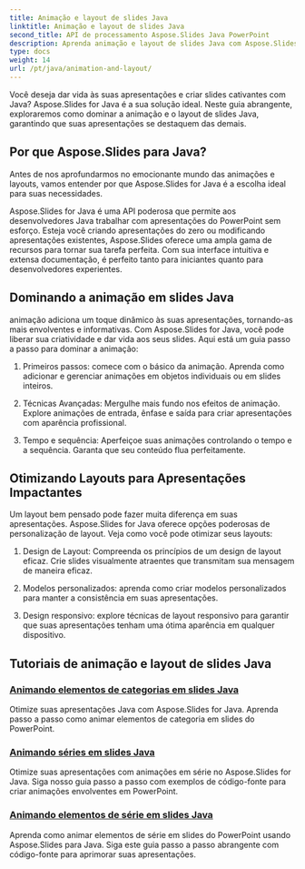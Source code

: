 ```yaml
---
title: Animação e layout de slides Java
linktitle: Animação e layout de slides Java
second_title: API de processamento Aspose.Slides Java PowerPoint
description: Aprenda animação e layout de slides Java com Aspose.Slides para Java. Domine apresentações interativas. Mergulhe na criação de conteúdo dinâmico.
type: docs
weight: 14
url: /pt/java/animation-and-layout/
---
```


Você deseja dar vida às suas apresentações e criar slides cativantes com Java? Aspose.Slides for Java é a sua solução ideal. Neste guia abrangente, exploraremos como dominar a animação e o layout de slides Java, garantindo que suas apresentações se destaquem das demais.

## Por que Aspose.Slides para Java?
Antes de nos aprofundarmos no emocionante mundo das animações e layouts, vamos entender por que Aspose.Slides for Java é a escolha ideal para suas necessidades.

Aspose.Slides for Java é uma API poderosa que permite aos desenvolvedores Java trabalhar com apresentações do PowerPoint sem esforço. Esteja você criando apresentações do zero ou modificando apresentações existentes, Aspose.Slides oferece uma ampla gama de recursos para tornar sua tarefa perfeita. Com sua interface intuitiva e extensa documentação, é perfeito tanto para iniciantes quanto para desenvolvedores experientes.

## Dominando a animação em slides Java

animação adiciona um toque dinâmico às suas apresentações, tornando-as mais envolventes e informativas. Com Aspose.Slides for Java, você pode liberar sua criatividade e dar vida aos seus slides. Aqui está um guia passo a passo para dominar a animação:

1. Primeiros passos: comece com o básico da animação. Aprenda como adicionar e gerenciar animações em objetos individuais ou em slides inteiros.

2. Técnicas Avançadas: Mergulhe mais fundo nos efeitos de animação. Explore animações de entrada, ênfase e saída para criar apresentações com aparência profissional.

3. Tempo e sequência: Aperfeiçoe suas animações controlando o tempo e a sequência. Garanta que seu conteúdo flua perfeitamente.

## Otimizando Layouts para Apresentações Impactantes

Um layout bem pensado pode fazer muita diferença em suas apresentações. Aspose.Slides for Java oferece opções poderosas de personalização de layout. Veja como você pode otimizar seus layouts:

1. Design de Layout: Compreenda os princípios de um design de layout eficaz. Crie slides visualmente atraentes que transmitam sua mensagem de maneira eficaz.

2. Modelos personalizados: aprenda como criar modelos personalizados para manter a consistência em suas apresentações.

3. Design responsivo: explore técnicas de layout responsivo para garantir que suas apresentações tenham uma ótima aparência em qualquer dispositivo.

## Tutoriais de animação e layout de slides Java
### [Animando elementos de categorias em slides Java](./animating-categories-elements-java-slides/)
Otimize suas apresentações Java com Aspose.Slides for Java. Aprenda passo a passo como animar elementos de categoria em slides do PowerPoint.
### [Animando séries em slides Java](./animating-series-java-slides/)
Otimize suas apresentações com animações em série no Aspose.Slides for Java. Siga nosso guia passo a passo com exemplos de código-fonte para criar animações envolventes em PowerPoint.
### [Animando elementos de série em slides Java](./animating-series-elements-java-slides/)
Aprenda como animar elementos de série em slides do PowerPoint usando Aspose.Slides para Java. Siga este guia passo a passo abrangente com código-fonte para aprimorar suas apresentações.